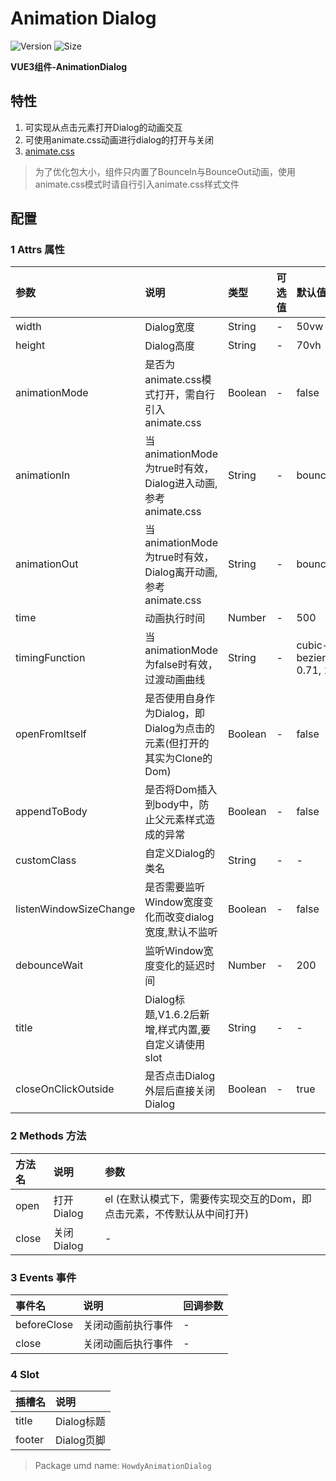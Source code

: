 # Animation Dialog

![Version](https://img.shields.io/npm/v/@howdyjs/animation-dialog)
![Size](https://img.shields.io/bundlephobia/min/@howdyjs/animation-dialog?color=%2344cc88)

**VUE3组件-AnimationDialog**

## 特性
1. 可实现从点击元素打开Dialog的动画交互
2. 可使用animate.css动画进行dialog的打开与关闭
3. [animate.css](https://daneden.github.io/animate.css/)  
> 为了优化包大小，组件只内置了BounceIn与BounceOut动画，使用animate.css模式时请自行引入animate.css样式文件

## 配置

### 1 Attrs 属性
|参数|说明|类型|可选值|默认值|
|:---|:---|:---|:---|:---|
|width|Dialog宽度|String|-|50vw|
|height|Dialog高度|String|-|70vh|
|animationMode|是否为animate.css模式打开，需自行引入animate.css|Boolean|-|false|
|animationIn|当animationMode为true时有效，Dialog进入动画,参考animate.css|String|-|bounceIn|
|animationOut|当animationMode为true时有效，Dialog离开动画,参考animate.css|String|-|bounceOut|
|time|动画执行时间|Number|-|500|
|timingFunction|当animationMode为false时有效，过渡动画曲线|String|-|cubic-bezier(0.55,-0.15, 0.71, 1.35)|
|openFromItself|是否使用自身作为Dialog，即Dialog为点击的元素(但打开的其实为Clone的Dom)|Boolean|-|false|
|appendToBody|是否将Dom插入到body中，防止父元素样式造成的异常|Boolean|-|false|
|customClass|自定义Dialog的类名|String|-|-|
|listenWindowSizeChange|是否需要监听Window宽度变化而改变dialog宽度,默认不监听|Boolean|-|false|
|debounceWait|监听Window宽度变化的延迟时间|Number|-|200|
|title|Dialog标题,V1.6.2后新增,样式内置,要自定义请使用slot|String|-|-|
|closeOnClickOutside|是否点击Dialog外层后直接关闭Dialog|Boolean|-|true|

### 2 Methods 方法
|方法名|说明|参数|
|:---|:---|:---|
|open|打开Dialog|el (在默认模式下，需要传实现交互的Dom，即点击元素，不传默认从中间打开)|
|close|关闭Dialog|-|


### 3 Events 事件
|事件名|说明|回调参数|
|:---|:---|:---|
|beforeClose|关闭动画前执行事件|-|
|close|关闭动画后执行事件|-|

### 4 Slot
|插槽名|说明|
|:---|:---|
|title|Dialog标题|
|footer|Dialog页脚|

> Package umd name: `HowdyAnimationDialog`